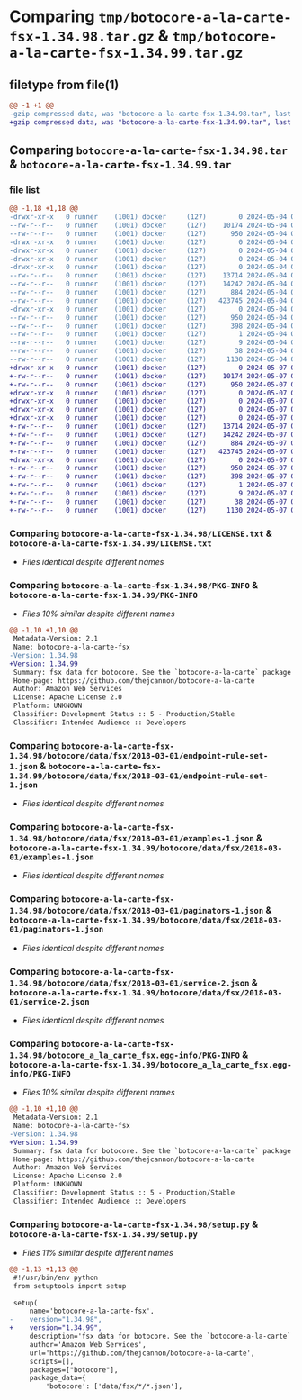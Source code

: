 # Comparing `tmp/botocore-a-la-carte-fsx-1.34.98.tar.gz` & `tmp/botocore-a-la-carte-fsx-1.34.99.tar.gz`

## filetype from file(1)

```diff
@@ -1 +1 @@
-gzip compressed data, was "botocore-a-la-carte-fsx-1.34.98.tar", last modified: Sat May  4 01:01:23 2024, max compression
+gzip compressed data, was "botocore-a-la-carte-fsx-1.34.99.tar", last modified: Tue May  7 01:02:25 2024, max compression
```

## Comparing `botocore-a-la-carte-fsx-1.34.98.tar` & `botocore-a-la-carte-fsx-1.34.99.tar`

### file list

```diff
@@ -1,18 +1,18 @@
-drwxr-xr-x   0 runner    (1001) docker     (127)        0 2024-05-04 01:01:23.910115 botocore-a-la-carte-fsx-1.34.98/
--rw-r--r--   0 runner    (1001) docker     (127)    10174 2024-05-04 01:01:23.000000 botocore-a-la-carte-fsx-1.34.98/LICENSE.txt
--rw-r--r--   0 runner    (1001) docker     (127)      950 2024-05-04 01:01:23.910115 botocore-a-la-carte-fsx-1.34.98/PKG-INFO
-drwxr-xr-x   0 runner    (1001) docker     (127)        0 2024-05-04 01:01:23.906114 botocore-a-la-carte-fsx-1.34.98/botocore/
-drwxr-xr-x   0 runner    (1001) docker     (127)        0 2024-05-04 01:01:23.906114 botocore-a-la-carte-fsx-1.34.98/botocore/data/
-drwxr-xr-x   0 runner    (1001) docker     (127)        0 2024-05-04 01:01:23.906114 botocore-a-la-carte-fsx-1.34.98/botocore/data/fsx/
-drwxr-xr-x   0 runner    (1001) docker     (127)        0 2024-05-04 01:01:23.910115 botocore-a-la-carte-fsx-1.34.98/botocore/data/fsx/2018-03-01/
--rw-r--r--   0 runner    (1001) docker     (127)    13714 2024-05-04 01:01:11.000000 botocore-a-la-carte-fsx-1.34.98/botocore/data/fsx/2018-03-01/endpoint-rule-set-1.json
--rw-r--r--   0 runner    (1001) docker     (127)    14242 2024-05-04 01:01:11.000000 botocore-a-la-carte-fsx-1.34.98/botocore/data/fsx/2018-03-01/examples-1.json
--rw-r--r--   0 runner    (1001) docker     (127)      884 2024-05-04 01:01:11.000000 botocore-a-la-carte-fsx-1.34.98/botocore/data/fsx/2018-03-01/paginators-1.json
--rw-r--r--   0 runner    (1001) docker     (127)   423745 2024-05-04 01:01:11.000000 botocore-a-la-carte-fsx-1.34.98/botocore/data/fsx/2018-03-01/service-2.json
-drwxr-xr-x   0 runner    (1001) docker     (127)        0 2024-05-04 01:01:23.910115 botocore-a-la-carte-fsx-1.34.98/botocore_a_la_carte_fsx.egg-info/
--rw-r--r--   0 runner    (1001) docker     (127)      950 2024-05-04 01:01:23.000000 botocore-a-la-carte-fsx-1.34.98/botocore_a_la_carte_fsx.egg-info/PKG-INFO
--rw-r--r--   0 runner    (1001) docker     (127)      398 2024-05-04 01:01:23.000000 botocore-a-la-carte-fsx-1.34.98/botocore_a_la_carte_fsx.egg-info/SOURCES.txt
--rw-r--r--   0 runner    (1001) docker     (127)        1 2024-05-04 01:01:23.000000 botocore-a-la-carte-fsx-1.34.98/botocore_a_la_carte_fsx.egg-info/dependency_links.txt
--rw-r--r--   0 runner    (1001) docker     (127)        9 2024-05-04 01:01:23.000000 botocore-a-la-carte-fsx-1.34.98/botocore_a_la_carte_fsx.egg-info/top_level.txt
--rw-r--r--   0 runner    (1001) docker     (127)       38 2024-05-04 01:01:23.910115 botocore-a-la-carte-fsx-1.34.98/setup.cfg
--rw-r--r--   0 runner    (1001) docker     (127)     1130 2024-05-04 01:01:23.000000 botocore-a-la-carte-fsx-1.34.98/setup.py
+drwxr-xr-x   0 runner    (1001) docker     (127)        0 2024-05-07 01:02:25.948099 botocore-a-la-carte-fsx-1.34.99/
+-rw-r--r--   0 runner    (1001) docker     (127)    10174 2024-05-07 01:02:25.000000 botocore-a-la-carte-fsx-1.34.99/LICENSE.txt
+-rw-r--r--   0 runner    (1001) docker     (127)      950 2024-05-07 01:02:25.948099 botocore-a-la-carte-fsx-1.34.99/PKG-INFO
+drwxr-xr-x   0 runner    (1001) docker     (127)        0 2024-05-07 01:02:25.948099 botocore-a-la-carte-fsx-1.34.99/botocore/
+drwxr-xr-x   0 runner    (1001) docker     (127)        0 2024-05-07 01:02:25.948099 botocore-a-la-carte-fsx-1.34.99/botocore/data/
+drwxr-xr-x   0 runner    (1001) docker     (127)        0 2024-05-07 01:02:25.948099 botocore-a-la-carte-fsx-1.34.99/botocore/data/fsx/
+drwxr-xr-x   0 runner    (1001) docker     (127)        0 2024-05-07 01:02:25.948099 botocore-a-la-carte-fsx-1.34.99/botocore/data/fsx/2018-03-01/
+-rw-r--r--   0 runner    (1001) docker     (127)    13714 2024-05-07 01:02:10.000000 botocore-a-la-carte-fsx-1.34.99/botocore/data/fsx/2018-03-01/endpoint-rule-set-1.json
+-rw-r--r--   0 runner    (1001) docker     (127)    14242 2024-05-07 01:02:10.000000 botocore-a-la-carte-fsx-1.34.99/botocore/data/fsx/2018-03-01/examples-1.json
+-rw-r--r--   0 runner    (1001) docker     (127)      884 2024-05-07 01:02:10.000000 botocore-a-la-carte-fsx-1.34.99/botocore/data/fsx/2018-03-01/paginators-1.json
+-rw-r--r--   0 runner    (1001) docker     (127)   423745 2024-05-07 01:02:10.000000 botocore-a-la-carte-fsx-1.34.99/botocore/data/fsx/2018-03-01/service-2.json
+drwxr-xr-x   0 runner    (1001) docker     (127)        0 2024-05-07 01:02:25.948099 botocore-a-la-carte-fsx-1.34.99/botocore_a_la_carte_fsx.egg-info/
+-rw-r--r--   0 runner    (1001) docker     (127)      950 2024-05-07 01:02:25.000000 botocore-a-la-carte-fsx-1.34.99/botocore_a_la_carte_fsx.egg-info/PKG-INFO
+-rw-r--r--   0 runner    (1001) docker     (127)      398 2024-05-07 01:02:25.000000 botocore-a-la-carte-fsx-1.34.99/botocore_a_la_carte_fsx.egg-info/SOURCES.txt
+-rw-r--r--   0 runner    (1001) docker     (127)        1 2024-05-07 01:02:25.000000 botocore-a-la-carte-fsx-1.34.99/botocore_a_la_carte_fsx.egg-info/dependency_links.txt
+-rw-r--r--   0 runner    (1001) docker     (127)        9 2024-05-07 01:02:25.000000 botocore-a-la-carte-fsx-1.34.99/botocore_a_la_carte_fsx.egg-info/top_level.txt
+-rw-r--r--   0 runner    (1001) docker     (127)       38 2024-05-07 01:02:25.948099 botocore-a-la-carte-fsx-1.34.99/setup.cfg
+-rw-r--r--   0 runner    (1001) docker     (127)     1130 2024-05-07 01:02:25.000000 botocore-a-la-carte-fsx-1.34.99/setup.py
```

### Comparing `botocore-a-la-carte-fsx-1.34.98/LICENSE.txt` & `botocore-a-la-carte-fsx-1.34.99/LICENSE.txt`

 * *Files identical despite different names*

### Comparing `botocore-a-la-carte-fsx-1.34.98/PKG-INFO` & `botocore-a-la-carte-fsx-1.34.99/PKG-INFO`

 * *Files 10% similar despite different names*

```diff
@@ -1,10 +1,10 @@
 Metadata-Version: 2.1
 Name: botocore-a-la-carte-fsx
-Version: 1.34.98
+Version: 1.34.99
 Summary: fsx data for botocore. See the `botocore-a-la-carte` package for more info.
 Home-page: https://github.com/thejcannon/botocore-a-la-carte
 Author: Amazon Web Services
 License: Apache License 2.0
 Platform: UNKNOWN
 Classifier: Development Status :: 5 - Production/Stable
 Classifier: Intended Audience :: Developers
```

### Comparing `botocore-a-la-carte-fsx-1.34.98/botocore/data/fsx/2018-03-01/endpoint-rule-set-1.json` & `botocore-a-la-carte-fsx-1.34.99/botocore/data/fsx/2018-03-01/endpoint-rule-set-1.json`

 * *Files identical despite different names*

### Comparing `botocore-a-la-carte-fsx-1.34.98/botocore/data/fsx/2018-03-01/examples-1.json` & `botocore-a-la-carte-fsx-1.34.99/botocore/data/fsx/2018-03-01/examples-1.json`

 * *Files identical despite different names*

### Comparing `botocore-a-la-carte-fsx-1.34.98/botocore/data/fsx/2018-03-01/paginators-1.json` & `botocore-a-la-carte-fsx-1.34.99/botocore/data/fsx/2018-03-01/paginators-1.json`

 * *Files identical despite different names*

### Comparing `botocore-a-la-carte-fsx-1.34.98/botocore/data/fsx/2018-03-01/service-2.json` & `botocore-a-la-carte-fsx-1.34.99/botocore/data/fsx/2018-03-01/service-2.json`

 * *Files identical despite different names*

### Comparing `botocore-a-la-carte-fsx-1.34.98/botocore_a_la_carte_fsx.egg-info/PKG-INFO` & `botocore-a-la-carte-fsx-1.34.99/botocore_a_la_carte_fsx.egg-info/PKG-INFO`

 * *Files 10% similar despite different names*

```diff
@@ -1,10 +1,10 @@
 Metadata-Version: 2.1
 Name: botocore-a-la-carte-fsx
-Version: 1.34.98
+Version: 1.34.99
 Summary: fsx data for botocore. See the `botocore-a-la-carte` package for more info.
 Home-page: https://github.com/thejcannon/botocore-a-la-carte
 Author: Amazon Web Services
 License: Apache License 2.0
 Platform: UNKNOWN
 Classifier: Development Status :: 5 - Production/Stable
 Classifier: Intended Audience :: Developers
```

### Comparing `botocore-a-la-carte-fsx-1.34.98/setup.py` & `botocore-a-la-carte-fsx-1.34.99/setup.py`

 * *Files 11% similar despite different names*

```diff
@@ -1,13 +1,13 @@
 #!/usr/bin/env python
 from setuptools import setup
 
 setup(
     name='botocore-a-la-carte-fsx',
-    version="1.34.98",
+    version="1.34.99",
     description='fsx data for botocore. See the `botocore-a-la-carte` package for more info.',
     author='Amazon Web Services',
     url='https://github.com/thejcannon/botocore-a-la-carte',
     scripts=[],
     packages=["botocore"],
     package_data={
         'botocore': ['data/fsx/*/*.json'],
```


